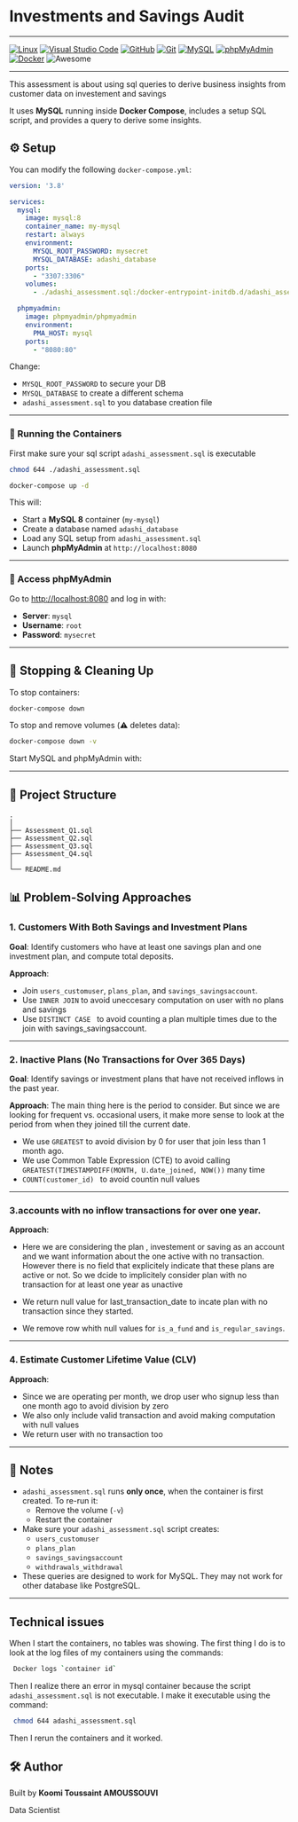 #  Investments and Savings Audit
---

[![Linux](https://img.shields.io/badge/Linux-FCC624?logo=linux&logoColor=black)](#)
[![Visual Studio Code](https://img.shields.io/badge/Visual%20Studio%20Code-0078d7.svg?logo=visual-studio-code&logoColor=white)](#)
[![GitHub](https://img.shields.io/badge/GitHub-%23121011.svg?logo=github&logoColor=white)](#)
[![Git](https://img.shields.io/badge/Git-F05032?logo=git&logoColor=white)](#)
[![MySQL](https://img.shields.io/badge/MySQL-4479A1?logo=mysql&logoColor=white)](#)
[![phpMyAdmin](https://img.shields.io/badge/phpMyAdmin-6C78AF?logo=phpmyadmin&logoColor=white)](#)
[![Docker](https://img.shields.io/badge/Docker-2496ED?logo=docker&logoColor=white)](#)
![Awesome](https://img.shields.io/badge/Awesome-ffd700?logo=awesome&logoColor=black)

---
This assessment is about using sql queries to derive business insights from customer data on investement and savings

It uses **MySQL** running inside **Docker Compose**, includes a setup SQL script, and provides a query to derive some insights.

## ⚙️ Setup

You can modify the following `docker-compose.yml`:

```yaml
version: '3.8'

services:
  mysql:
    image: mysql:8
    container_name: my-mysql
    restart: always
    environment:
      MYSQL_ROOT_PASSWORD: mysecret
      MYSQL_DATABASE: adashi_database
    ports:
      - "3307:3306"
    volumes:
      - ./adashi_assessment.sql:/docker-entrypoint-initdb.d/adashi_assessment.sql

  phpmyadmin:
    image: phpmyadmin/phpmyadmin
    environment:
      PMA_HOST: mysql
    ports:
      - "8080:80"
```

Change:

- `MYSQL_ROOT_PASSWORD` to secure your DB
- `MYSQL_DATABASE` to create a different schema
- `adashi_assessment.sql` to you database creation file

---


### 🚀 Running the Containers
First make sure your sql script `adashi_assessment.sql` is executable

```bash
chmod 644 ./adashi_assessment.sql
```

```bash
docker-compose up -d
```

This will:

- Start a **MySQL 8** container (`my-mysql`)
- Create a database named `adashi_database`
- Load any SQL setup from `adashi_assessment.sql`
- Launch **phpMyAdmin** at `http://localhost:8080`

---


### 🔐 Access phpMyAdmin

Go to [http://localhost:8080](http://localhost:8080) and log in with:

- **Server**: `mysql`
- **Username**: `root`
- **Password**: `mysecret`

---


## 🧹 Stopping & Cleaning Up

To stop containers:

```bash
docker-compose down
```

To stop and remove volumes (⚠️ deletes data):

```bash
docker-compose down -v
```

Start MySQL and phpMyAdmin with:





---

## 📁 Project Structure

```
.
│
├── Assessment_Q1.sql
├── Assessment_Q2.sql
├── Assessment_Q3.sql
├── Assessment_Q4.sql
│
└── README.md

```
## 📊 Problem-Solving Approaches

### 1. Customers With Both Savings and Investment Plans

**Goal**: Identify customers who have at least one savings plan and one investment plan, and compute total deposits.

**Approach**:
- Join `users_customuser`, `plans_plan`, and `savings_savingsaccount`.
- Use `INNER JOIN` to avoid uneccesary computation on user with no plans and savings
- Use  `DISTINCT CASE ` to avoid counting a plan multiple times due to the join with savings_savingsaccount.

---

### 2. Inactive Plans (No Transactions for Over 365 Days)

**Goal**: Identify savings or investment plans that have not received inflows in the past year.

**Approach**:
The main thing here is the period to consider. But since we are looking for frequent vs. occasional users, it make more sense to look at the period from when they joined till the current date.
- We use `GREATEST` to avoid division by 0 for user that join less than 1 month ago.
- We use  Common Table Expression (CTE) to avoid calling  `GREATEST(TIMESTAMPDIFF(MONTH, U.date_joined, NOW())` many time
- `COUNT(customer_id) ` to avoid countin null values
---

### 3.accounts with no inflow transactions for over one year.
**Approach**:
- Here we are considering the plan , investement or saving as an account and we want information about the one active with no transaction. However there is no field that explicitely indicate that these plans are active or not. So we dcide to implicitely consider plan with no transaction for at least one year as unactive

- We return null value for last_transaction_date to incate plan with no transaction since they started. 
- We remove row whith null values for `is_a_fund` and `is_regular_savings`.
---

### 4. Estimate Customer Lifetime Value (CLV)

**Approach**:
- Since we are operating per month, we drop  user who signup less than one month ago to avoid division by zero
- We also only include valid transaction and avoid making computation with null values
- We return user with no transaction too
  

---

## 📝 Notes

- `adashi_assessment.sql` runs **only once**, when the container is first created. To re-run it:
  - Remove the volume (`-v`)
  - Restart the container
- Make sure your `adashi_assessment.sql` script creates:
  - `users_customuser`
  - `plans_plan`
  - `savings_savingsaccount`
  - `withdrawals_withdrawal`
- These queries are designed to work for MySQL. They may not work for other database like  PostgreSQL.
  
---
## Technical issues
When I start the containers, no tables was showing. The first thing I do is to look at the log files of my containers using the commands:

```bash
 Docker logs `container id`
```

Then I realize there an error in mysql container because the script `adashi_assessment.sql` is not executable. I make it executable using the command:

```bash
 chmod 644 adashi_assessment.sql
```
Then I rerun the containers and it worked.
## 🛠️ Author

Built by **Koomi Toussaint AMOUSSOUVI**

Data Scientist

